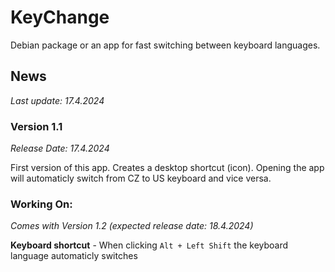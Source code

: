 # KeyChange
Debian package or an app for fast switching between keyboard languages.

## News
_Last update: 17.4.2024_

### Version 1.1
_Release Date: 17.4.2024_

First version of this app. Creates a desktop shortcut (icon). Opening the app will automaticly switch from CZ to US keyboard and vice versa.

### Working On:
_Comes with Version 1.2 (expected release date: 18.4.2024)_

**Keyboard shortcut** - When clicking `Alt + Left Shift` the keyboard language automaticly switches
